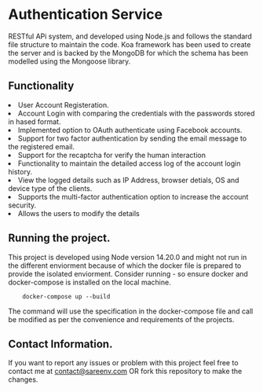 # Authentication Service

RESTful APi system, and developed using Node.js and follows the standard file structure to maintain the code. 
Koa framework has been used to create the server and is backed by the MongoDB for which the schema has been modelled using the Mongoose library.

## Functionality
<li> User Account Registeration. </li>
<li> Account Login with comparing the credentials with the passwords stored in hased format. </li>
<li> Implemented option to OAuth authenticate using Facebook accounts. </li>
<li> Support for two factor authentication by sending the email message to the registered email. </li>
<li> Support for the recaptcha for verify the human interaction </li>
<li> Functionality to maintain the detailed access log of the account login history. </li>
<li> View the logged details such as IP Address, browser detials, OS and device type of the clients. </li>
<li> Supports the multi-factor authentication option to increase the account security.</li>
<li> Allows the users to modify the details </li>

## Running the project. 
This project is developed using Node version 14.20.0 and might not run in the different enviorment because of which the docker file is prepared to provide the isolated enviorment. 
Consider running - so ensure docker and docker-compose is installed on the local machine.

```
    docker-compose up --build
```
The command will use the specification in the docker-compose file and call be modified as per the convenience and requirements of the projects. 

## Contact Information. 
If you want to report any  issues or problem with this project feel free to contact me at contact@sareenv.com OR fork this repository to make the changes.
